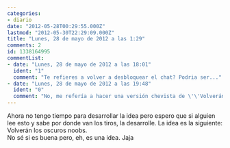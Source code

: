 ```yaml
---
categories:
- diario
date: "2012-05-28T00:29:55.000Z"
lastmod: "2012-05-30T22:29:09.000Z"
title: "Lunes, 28 de mayo de 2012 a las 1:29"
comments: 2
id: 1338164995
commentList:
- date: "Lunes, 28 de mayo de 2012 a las 18:01"
  ident: "1"
  comment: "Te refieres a volver a desbloquear el chat? Podria ser..."
- date: "Lunes, 28 de mayo de 2012 a las 19:48"
  ident: "0"
  comment: "No, me refería a hacer una versión chevista de \'\'Volverán las oscuras golondrinas\'\' de Bécquer. \nVolverán los oscuros noobs\nen chevismo sus chorradas a colgar, \ny otra vez con el pene a sus pantallas\n        jugando llamarán.\n\nY no sigo porque es más complejo de lo que me pensaba cuando se me ocurrió la idea, pero si alguien quiere realizarla que lo haga. Jaja\n\nY bueno, lo de desbloquear el chat también es una buena idea. Yo creo que si la primera vez que entré el chat hubiese estado bloqueado ahora no estaría aquí escribiendo porque habría pasado de chevismo. xD"
---
```


Ahora no tengo tiempo para desarrollar la idea pero espero que si alguien lee esto y sabe por donde van los tiros, la desarrolle. La idea es la siguiente: Volverán los oscuros noobs.   
No sé si es buena pero, eh, es una idea. Jaja